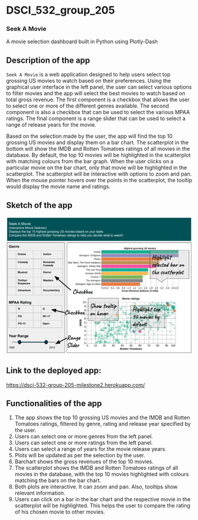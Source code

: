 # DSCI_532_group_205
### Seek A Movie  
A movie selection dashboard built in Python using Plotly-Dash  

## Description of the app
`Seek A Movie` is a web application designed to help users select top grossing US movies to watch based on their preferences. Using the graphical user interface in the left panel, the user can select various options to filter movies and the app will select the best movies to watch based on total gross revenue. The first component is a checkbox that allows the user to select one or more of the different genres available. The second component is also a checkbox that can be used to select the various MPAA ratings. The final component is a range slider that can be used to select a range of release years for the movie.   

Based on the selection made by the user, the app will find the top 10 grossing US movies and display them on a bar chart. The scatterplot in the bottom will show the IMDB and Rotten Tomatoes ratings of all movies in the database. By default, the top 10 movies will be highlighted in the scatterplot with matching colours from the bar graph. When the user clicks on a particular movie on the bar chart, only that movie will be highlighted in the scatterplot. The scatterplot will be interactive with options to zoom and pan. When the mouse pointer hovers over the points in the scatterplot, the tooltip would display the movie name and ratings.     

## Sketch of the app
!["sketch"](img/app_sketch.png) 

## Link to the deployed app:  
https://dsci-532-group-205-milestone2.herokuapp.com/  

## Functionalities of the app  
1. The app shows the top 10 grossing US movies and the IMDB and Rotten Tomatoes ratings,  filtered by genre, rating and release year specified by the user.   
2. Users can select one or more genres from the left panel.
3. Users can select one or more ratings from the left panel.  
4. Users can select a range of years for the movie release years.  
5. Plots will be updated as per the selection by the user. 
6. Barchart shows the gross revenues of the top 10 movies.  
7. The scatterplot shows the  IMDB and Rotten Tomatoes ratings of all movies in the database, with the top 10 movies highlighted with colours matching the bars on the bar chart.  
8. Both plots are interactive. It can zoom and pan. Also, tooltips show relevant information.  
9. Users can click on a bar in the bar chart and the respective movie in the scatterplot will be highlighted. This helps the user to compare the rating of his chosen movie to other movies.  
